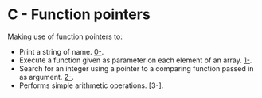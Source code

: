 # C - Function pointers
Making use of function pointers to:
- Print a string of name. [0-](https://github.com/chee-zaram/alx-low_level_programming/blob/main/0x0F-function_pointers/0-print_name.c).
- Execute a function given as parameter on each element of an array. [1-](https://github.com/chee-zaram/alx-low_level_programming/blob/main/0x0F-function_pointers/1-array_iterator.c).
- Search for an integer using a pointer to a comparing function passed in as argument. [2-](https://github.com/chee-zaram/alx-low_level_programming/blob/main/0x0F-function_pointers/2-int_index.c).
- Performs simple arithmetic operations. [3-].

